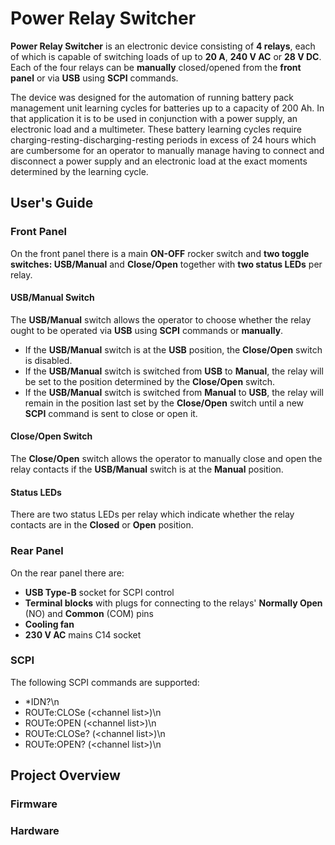 # Power Relay Switcher

**Power Relay Switcher** is an electronic device consisting of **4 relays**, each of which is capable of switching loads of up to **20 A**, **240 V AC** or **28 V DC**. Each of the four relays can be **manually** closed/opened from the **front panel** or via **USB** using **SCPI** commands. 

The device was designed for the automation of running battery pack management unit learning cycles for batteries up to a capacity of 200 Ah. In that application it is to be used in conjunction with a power supply, an electronic load and a multimeter. These battery learning cycles require charging-resting-discharging-resting periods in excess of 24 hours which are cumbersome for an operator to manually manage having to connect and disconnect a power supply and an electronic load at the exact moments determined by the learning cycle.

## User's Guide

### Front Panel
On the front panel there is a main **ON-OFF** rocker switch and **two toggle switches: USB/Manual** and **Close/Open** together with **two status LEDs** per relay. 

#### USB/Manual Switch
The **USB/Manual** switch allows the operator to choose whether the relay ought to be operated via **USB** using **SCPI** commands or **manually**. 

- If the **USB/Manual** switch is at the **USB** position, the **Close/Open** switch is disabled. 
- If the **USB/Manual** switch is switched from **USB** to **Manual**, the relay will be set to the position determined by the **Close/Open** switch. 
- If the **USB/Manual** switch is switched from **Manual** to **USB**, the relay will remain in the position last set by the **Close/Open** switch until a new **SCPI** command is sent to close or open it.

#### Close/Open Switch
The **Close/Open** switch allows the operator to manually close and open the relay contacts if the **USB/Manual** switch is at the **Manual** position. 

#### Status LEDs
There are two status LEDs per relay which indicate whether the relay contacts are in the **Closed** or **Open** position. 

### Rear Panel
On the rear panel there are:
- **USB Type-B** socket for SCPI control
- **Terminal blocks** with plugs for connecting to the relays' **Normally Open** (NO) and **Common** (COM) pins
- **Cooling fan**
- **230 V AC** mains C14 socket

### SCPI
The following SCPI commands are supported:

- *IDN?\n
- ROUTe:CLOSe (\<channel list\>)\n
- ROUTe:OPEN (\<channel list\>)\n
- ROUTe:CLOSe? (\<channel list\>)\n
- ROUTe:OPEN? (\<channel list\>)\n



  
## Project Overview

### Firmware

### Hardware
